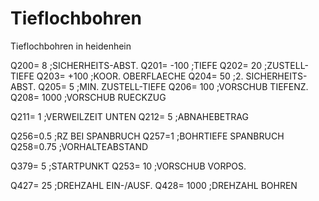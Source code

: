# Tieflochbohren
Tieflochbohren in heidenhein

Q200=	8 	;SICHERHEITS-ABST.
Q201=	-100 	;TIEFE
Q202=	20 	;ZUSTELL-TIEFE
Q203=	+100	 ;KOOR. OBERFLAECHE
Q204=	50	 ;2. SICHERHEITS-ABST.
Q205=	5	 ;MIN. ZUSTELL-TIEFE
Q206=	100 	;VORSCHUB TIEFENZ.
Q208=	1000	 ;VORSCHUB RUECKZUG

Q211=	1 	;VERWEILZEIT UNTEN
Q212=	5	 ;ABNAHEBETRAG

Q256=0.5 	;RZ BEI SPANBRUCH
Q257=1	;BOHRTIEFE SPANBRUCH
Q258=0.75 	;VORHALTEABSTAND

Q379=	5 	;STARTPUNKT
Q253=	10	 ;VORSCHUB VORPOS.

Q427=	25	 ;DREHZAHL EIN-/AUSF.
Q428=	1000	 ;DREHZAHL BOHREN




